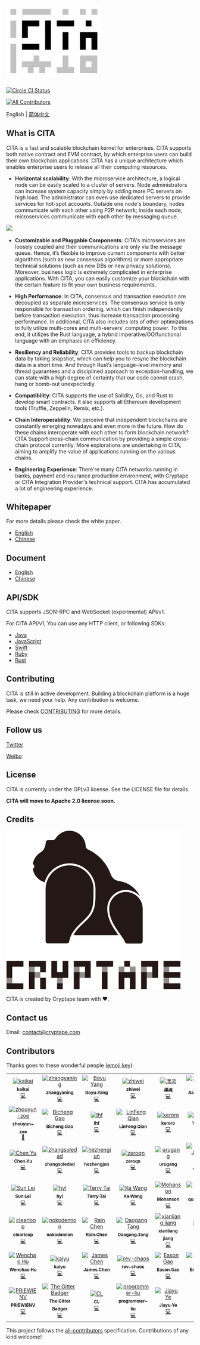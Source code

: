 # <img src="https://github.com/cryptape/assets/blob/master/CITA-logo.png?raw=true" width="256">

[![Circle CI Status](https://circleci.com/gh/cryptape/cita.svg?branch=develop)](https://circleci.com/gh/cryptape/cita)

[![All Contributors](https://img.shields.io/badge/all_contributors-47-orange.svg?style=flat-square)](#contributors)

English | [简体中文](./README-CN.md)

## What is CITA

CITA is a fast and scalable blockchain kernel for enterprises. CITA supports both native contract and EVM contract, by which enterprise users can build their own blockchain applications. CITA has a unique architecture which enables enterprise users to release all their computing resources.

- **Horizontal scalability**: With the microservice architecture, a logical node can be easily scaled to a cluster of servers. Node administrators can increase system capacity simply by adding more PC servers on high load. The administrator can even use dedicated servers to provide services for hot-spot accounts. Outside one node's boundary, nodes communicate with each other using P2P network; inside each node, microservices communicate with each other by messaging queue.

![](https://github.com/cryptape/citahub-docs/blob/master/docs/assets/cita-assets/architecture.jpg?raw=true)

- **Customizable and Pluggable Components**: CITA's microservices are loosely coupled and their communications are only via the message queue. Hence, it‘s flexible to improve current components with better algorithms (such as new consensus algorithms) or more appropriate technical solutions (such as new DBs or new privacy solutions). Moreover, business logic is extremely complicated in enterprise applications. With CITA, you can easily customize your blockchain with the certain feature to fit your own business requirements.

- **High Performance**: In CITA, consensus and transaction execution are decoupled as separate microservices. The consensus service is only responsible for transaction ordering, which can finish independently before transaction execution, thus increase transaction processing performance. In additional, CITA also includes lots of other optimizations to fully utilize multi-cores and multi-servers' computing power. To this end, it utilizes the Rust language, a hybrid imperative/OO/functional language with an emphasis on efficiency.

- **Resiliency and Reliability**: CITA provides tools to backup blockchain data by taking snapshot, which can help you to resync the blockchain data in a short time. And through Rust’s language-level memory and thread guarantees and a disciplined approach to exception-handling, we can state with a high degree of certainty that our code cannot crash, hang or bomb-out unexpectedly.

- **Compatibility**: CITA supports the use of Solidity, Go, and Rust to develop smart contracts. It also supports all Ethereum development tools (Truffle, Zeppelin, Remix, etc.).

- **Chain Interoperability**: We perceive that independent blockchains are constantly emerging nowadays and even more in the future. How do these chains interoperate with each other to form blockchain network? CITA Support cross-chain communication by providing a simple cross-chain protocol currently. More explorations are undertaking in CITA, aiming to amplify the value of applications running on the various chains.

- **Engineering Experience**: There're many CITA networks running in banks, payment and insurance production environment, with Cryptape or CITA Integration Provider's technical support.  CITA has accumulated a lot of engineering experience.

## Whitepaper

For more details please check the white paper.

- [English](https://github.com/cryptape/cita-whitepaper/blob/master/en/technical-whitepaper.md)
- [Chinese](https://github.com/cryptape/cita-whitepaper/blob/master/zh/technical-whitepaper.md)

## Document

- [English](https://docs.citahub.com/en-US/cita/cita-intro)
- [Chinese](https://docs.citahub.com/zh-CN/cita/cita-intro)

## API/SDK

CITA supports JSON-RPC and WebSocket (experimental) API/v1.

For CITA API/v1, You can use any HTTP client, or following SDKs:

* [Java](https://github.com/cryptape/cita-sdk-java)
* [JavaScript](https://github.com/cryptape/cita-sdk-js)
* [Swift](https://github.com/cryptape/cita-sdk-swift)
* [Ruby](https://github.com/cryptape/cita-sdk-ruby)
* [Rust](https://github.com/cryptape/cita-common/tree/develop/cita-web3)

## Contributing

CITA is still in active development. Building a blockchain platform is a huge task, we need your help. Any contribution is welcome.

Please check [CONTRIBUTING](.github/CONTRIBUTING.md) for more details.

## Follow us

[Twitter](https://twitter.com/Cryptape)

[Weibo](http://weibo.com/u/6307204864)

## License

CITA is currently under the GPLv3 license. See the LICENSE file for details.

**CITA will move to Apache 2.0 license soon.**

## Credits

<img src="https://github.com/cryptape/assets/blob/master/cryptape-logo-square.png?raw=true">

CITA is created by Cryptape team with :heart:.

## Contact us

Email: <contact@cryptape.com>

## Contributors

Thanks goes to these wonderful people ([emoji key](https://allcontributors.org/docs/en/emoji-key)):

<!-- ALL-CONTRIBUTORS-LIST:START - Do not remove or modify this section -->
<!-- prettier-ignore -->
<table><tr><td align="center"><a href="https://github.com/kaikai1024"><img src="https://avatars0.githubusercontent.com/u/8768261?v=4" width="100px;" alt="kaikai"/><br /><sub><b>kaikai</b></sub></a><br /><a href="https://github.com/cryptape/cita/commits?author=kaikai1024" title="Code">💻</a></td><td align="center"><a href="https://twitter.com/zhangyaning1985"><img src="https://avatars0.githubusercontent.com/u/161756?v=4" width="100px;" alt="zhangyaning"/><br /><sub><b>zhangyaning</b></sub></a><br /><a href="https://github.com/cryptape/cita/commits?author=u2" title="Code">💻</a></td><td align="center"><a href="https://yangby-cryptape.github.io/"><img src="https://avatars1.githubusercontent.com/u/30993023?v=4" width="100px;" alt="Boyu Yang"/><br /><sub><b>Boyu Yang</b></sub></a><br /><a href="https://github.com/cryptape/cita/commits?author=yangby-cryptape" title="Code">💻</a></td><td align="center"><a href="https://github.com/rink1969"><img src="https://avatars1.githubusercontent.com/u/1633038?v=4" width="100px;" alt="zhiwei"/><br /><sub><b>zhiwei</b></sub></a><br /><a href="https://github.com/cryptape/cita/commits?author=rink1969" title="Code">💻</a></td><td align="center"><a href="https://www.driftluo.com"><img src="https://avatars3.githubusercontent.com/u/19374080?v=4" width="100px;" alt="漂流"/><br /><sub><b>漂流</b></sub></a><br /><a href="https://github.com/cryptape/cita/commits?author=driftluo" title="Code">💻</a></td><td align="center"><a href="https://ouwenkg.github.io/"><img src="https://avatars0.githubusercontent.com/u/11801722?v=4" width="100px;" alt="AsceticBear"/><br /><sub><b>AsceticBear</b></sub></a><br /><a href="https://github.com/cryptape/cita/commits?author=ouwenkg" title="Code">💻</a></td><td align="center"><a href="https://github.com/jerry-yu"><img src="https://avatars2.githubusercontent.com/u/2151472?v=4" width="100px;" alt="yubo"/><br /><sub><b>yubo</b></sub></a><br /><a href="https://github.com/cryptape/cita/commits?author=jerry-yu" title="Code">💻</a></td></tr><tr><td align="center"><a href="https://github.com/zhouyun-zoe"><img src="https://avatars0.githubusercontent.com/u/36949326?v=4" width="100px;" alt="zhouyun-zoe"/><br /><sub><b>zhouyun-zoe</b></sub></a><br /><a href="https://github.com/cryptape/cita/commits?author=zhouyun-zoe" title="Documentation">📖</a></td><td align="center"><a href="https://github.com/volzkzg"><img src="https://avatars2.githubusercontent.com/u/2860864?v=4" width="100px;" alt="Bicheng Gao"/><br /><sub><b>Bicheng Gao</b></sub></a><br /><a href="https://github.com/cryptape/cita/commits?author=volzkzg" title="Code">💻</a></td><td align="center"><a href="https://github.com/EighteenZi"><img src="https://avatars3.githubusercontent.com/u/31607114?v=4" width="100px;" alt="lhf"/><br /><sub><b>lhf</b></sub></a><br /><a href="https://github.com/cryptape/cita/commits?author=EighteenZi" title="Code">💻</a></td><td align="center"><a href="http://ahorn.me"><img src="https://avatars0.githubusercontent.com/u/1160419?v=4" width="100px;" alt="LinFeng Qian"/><br /><sub><b>LinFeng Qian</b></sub></a><br /><a href="https://github.com/cryptape/cita/commits?author=TheWaWaR" title="Code">💻</a></td><td align="center"><a href="https://github.com/keroro520"><img src="https://avatars3.githubusercontent.com/u/1870648?v=4" width="100px;" alt="keroro"/><br /><sub><b>keroro</b></sub></a><br /><a href="https://github.com/cryptape/cita/commits?author=keroro520" title="Code">💻</a></td><td align="center"><a href="https://github.com/leeyr338"><img src="https://avatars3.githubusercontent.com/u/38514341?v=4" width="100px;" alt="Yaorong"/><br /><sub><b>Yaorong</b></sub></a><br /><a href="https://github.com/cryptape/cita/commits?author=leeyr338" title="Code">💻</a></td><td align="center"><a href="https://github.com/suyanlong"><img src="https://avatars2.githubusercontent.com/u/16421423?v=4" width="100px;" alt="suyanlong"/><br /><sub><b>suyanlong</b></sub></a><br /><a href="https://github.com/cryptape/cita/commits?author=suyanlong" title="Code">💻</a></td></tr><tr><td align="center"><a href="https://github.com/Keith-CY"><img src="https://avatars1.githubusercontent.com/u/7271329?v=4" width="100px;" alt="Chen Yu"/><br /><sub><b>Chen Yu</b></sub></a><br /><a href="https://github.com/cryptape/cita/commits?author=Keith-CY" title="Code">💻</a></td><td align="center"><a href="https://zhangsoledad.github.io/salon"><img src="https://avatars2.githubusercontent.com/u/3198439?v=4" width="100px;" alt="zhangsoledad"/><br /><sub><b>zhangsoledad</b></sub></a><br /><a href="https://github.com/cryptape/cita/commits?author=zhangsoledad" title="Code">💻</a></td><td align="center"><a href="https://github.com/hezhengjun"><img src="https://avatars0.githubusercontent.com/u/30688033?v=4" width="100px;" alt="hezhengjun"/><br /><sub><b>hezhengjun</b></sub></a><br /><a href="https://github.com/cryptape/cita/commits?author=hezhengjun" title="Code">💻</a></td><td align="center"><a href="https://github.com/zeroqn"><img src="https://avatars0.githubusercontent.com/u/23418132?v=4" width="100px;" alt="zeroqn"/><br /><sub><b>zeroqn</b></sub></a><br /><a href="https://github.com/cryptape/cita/commits?author=zeroqn" title="Code">💻</a></td><td align="center"><a href="https://github.com/urugang"><img src="https://avatars1.githubusercontent.com/u/11461821?v=4" width="100px;" alt="urugang"/><br /><sub><b>urugang</b></sub></a><br /><a href="https://github.com/cryptape/cita/commits?author=urugang" title="Code">💻</a></td><td align="center"><a href="https://justjjy.com"><img src="https://avatars0.githubusercontent.com/u/1695400?v=4" width="100px;" alt="Jiang Jinyang"/><br /><sub><b>Jiang Jinyang</b></sub></a><br /><a href="https://github.com/cryptape/cita/commits?author=jjyr" title="Code">💻</a></td><td align="center"><a href="https://twitter.com/janhxie"><img src="https://avatars0.githubusercontent.com/u/5958?v=4" width="100px;" alt="Jan Xie"/><br /><sub><b>Jan Xie</b></sub></a><br /><a href="https://github.com/cryptape/cita/commits?author=janx" title="Code">💻</a></td></tr><tr><td align="center"><a href="https://github.com/jerry-sl"><img src="https://avatars0.githubusercontent.com/u/5476062?v=4" width="100px;" alt="Sun Lei"/><br /><sub><b>Sun Lei</b></sub></a><br /><a href="https://github.com/cryptape/cita/commits?author=jerry-sl" title="Code">💻</a></td><td align="center"><a href="https://github.com/chuchenxihyl"><img src="https://avatars1.githubusercontent.com/u/23721562?v=4" width="100px;" alt="hyl"/><br /><sub><b>hyl</b></sub></a><br /><a href="https://github.com/cryptape/cita/commits?author=chuchenxihyl" title="Code">💻</a></td><td align="center"><a href="http://terrytai.me"><img src="https://avatars3.githubusercontent.com/u/5960?v=4" width="100px;" alt="Terry Tai"/><br /><sub><b>Terry Tai</b></sub></a><br /><a href="https://github.com/cryptape/cita/commits?author=poshboytl" title="Code">💻</a></td><td align="center"><a href="https://bll.io"><img src="https://avatars0.githubusercontent.com/u/9641495?v=4" width="100px;" alt="Ke Wang"/><br /><sub><b>Ke Wang</b></sub></a><br /><a href="https://github.com/cryptape/cita/commits?author=kilb" title="Code">💻</a></td><td align="center"><a href="http://accu.cc"><img src="https://avatars3.githubusercontent.com/u/12387889?v=4" width="100px;" alt="Mohanson"/><br /><sub><b>Mohanson</b></sub></a><br /><a href="https://github.com/cryptape/cita/commits?author=mohanson" title="Code">💻</a></td><td align="center"><a href="https://www.jianshu.com/u/3457636b07c5"><img src="https://avatars3.githubusercontent.com/u/17267434?v=4" width="100px;" alt="quanzhan lu"/><br /><sub><b>quanzhan lu</b></sub></a><br /><a href="https://github.com/cryptape/cita/commits?author=luqz" title="Code">💻</a></td><td align="center"><a href="https://github.com/duanyytop"><img src="https://avatars1.githubusercontent.com/u/5823268?v=4" width="100px;" alt="duanyytop"/><br /><sub><b>duanyytop</b></sub></a><br /><a href="https://github.com/cryptape/cita/commits?author=duanyytop" title="Code">💻</a></td></tr><tr><td align="center"><a href="https://github.com/clearloop"><img src="https://avatars0.githubusercontent.com/u/26088946?v=4" width="100px;" alt="clearloop"/><br /><sub><b>clearloop</b></sub></a><br /><a href="https://github.com/cryptape/cita/commits?author=clearloop" title="Code">💻</a></td><td align="center"><a href="https://github.com/hot3246624"><img src="https://avatars3.githubusercontent.com/u/9135770?v=4" width="100px;" alt="nokodemion"/><br /><sub><b>nokodemion</b></sub></a><br /><a href="https://github.com/cryptape/cita/commits?author=hot3246624" title="Code">💻</a></td><td align="center"><a href="http://rainchen.com"><img src="https://avatars0.githubusercontent.com/u/71397?v=4" width="100px;" alt="Rain Chen"/><br /><sub><b>Rain Chen</b></sub></a><br /><a href="https://github.com/cryptape/cita/commits?author=rainchen" title="Code">💻</a></td><td align="center"><a href="https://github.com/daogangtang"><img src="https://avatars2.githubusercontent.com/u/629594?v=4" width="100px;" alt="Daogang Tang"/><br /><sub><b>Daogang Tang</b></sub></a><br /><a href="https://github.com/cryptape/cita/commits?author=daogangtang" title="Code">💻</a></td><td align="center"><a href="https://github.com/jiangxianliang007"><img src="https://avatars1.githubusercontent.com/u/24754263?v=4" width="100px;" alt="xianliang jiang"/><br /><sub><b>xianliang jiang</b></sub></a><br /><a href="https://github.com/cryptape/cita/commits?author=jiangxianliang007" title="Code">💻</a></td><td align="center"><a href="https://github.com/vinberm"><img src="https://avatars0.githubusercontent.com/u/17666225?v=4" width="100px;" alt="Nov"/><br /><sub><b>Nov</b></sub></a><br /><a href="https://github.com/cryptape/cita/commits?author=vinberm" title="Code">💻</a></td><td align="center"><a href="https://github.com/rairyx"><img src="https://avatars2.githubusercontent.com/u/5009854?v=4" width="100px;" alt="Rai Yang"/><br /><sub><b>Rai Yang</b></sub></a><br /><a href="https://github.com/cryptape/cita/commits?author=rairyx" title="Code">💻</a></td></tr><tr><td align="center"><a href="http://www.huwenchao.com/"><img src="https://avatars0.githubusercontent.com/u/1630721?v=4" width="100px;" alt="Wenchao Hu"/><br /><sub><b>Wenchao Hu</b></sub></a><br /><a href="https://github.com/cryptape/cita/commits?author=huwenchao" title="Code">💻</a></td><td align="center"><a href="https://github.com/Kayryu"><img src="https://avatars1.githubusercontent.com/u/35792093?v=4" width="100px;" alt="kaiyu"/><br /><sub><b>kaiyu</b></sub></a><br /><a href="https://github.com/cryptape/cita/commits?author=Kayryu" title="Code">💻</a></td><td align="center"><a href="https://ashchan.com"><img src="https://avatars2.githubusercontent.com/u/1391?v=4" width="100px;" alt="James Chen"/><br /><sub><b>James Chen</b></sub></a><br /><a href="https://github.com/cryptape/cita/commits?author=ashchan" title="Code">💻</a></td><td align="center"><a href="https://github.com/rev-chaos"><img src="https://avatars1.githubusercontent.com/u/32355308?v=4" width="100px;" alt="rev-chaos"/><br /><sub><b>rev-chaos</b></sub></a><br /><a href="https://github.com/cryptape/cita/commits?author=rev-chaos" title="Code">💻</a></td><td align="center"><a href="https://github.com/KaoImin"><img src="https://avatars1.githubusercontent.com/u/24822778?v=4" width="100px;" alt="Eason Gao"/><br /><sub><b>Eason Gao</b></sub></a><br /><a href="https://github.com/cryptape/cita/commits?author=KaoImin" title="Code">💻</a></td><td align="center"><a href="http://qinix.com"><img src="https://avatars1.githubusercontent.com/u/1946663?v=4" width="100px;" alt="Eric Zhang"/><br /><sub><b>Eric Zhang</b></sub></a><br /><a href="https://github.com/cryptape/cita/commits?author=qinix" title="Code">💻</a></td><td align="center"><a href="https://github.com/jasl"><img src="https://avatars2.githubusercontent.com/u/1024162?v=4" width="100px;" alt="Jun Jiang"/><br /><sub><b>Jun Jiang</b></sub></a><br /><a href="https://github.com/cryptape/cita/commits?author=jasl" title="Code">💻</a></td></tr><tr><td align="center"><a href="https://blog.priewienv.me"><img src="https://avatars1.githubusercontent.com/u/9765170?v=4" width="100px;" alt="PRIEWIENV"/><br /><sub><b>PRIEWIENV</b></sub></a><br /><a href="https://github.com/cryptape/cita/commits?author=PRIEWIENV" title="Code">💻</a></td><td align="center"><a href="https://gitter.im"><img src="https://avatars2.githubusercontent.com/u/8518239?v=4" width="100px;" alt="The Gitter Badger"/><br /><sub><b>The Gitter Badger</b></sub></a><br /><a href="https://github.com/cryptape/cita/commits?author=gitter-badger" title="Code">💻</a></td><td align="center"><a href="https://github.com/classicalliu"><img src="https://avatars3.githubusercontent.com/u/13375784?v=4" width="100px;" alt="CL"/><br /><sub><b>CL</b></sub></a><br /><a href="https://github.com/cryptape/cita/commits?author=classicalliu" title="Code">💻</a></td><td align="center"><a href="https://github.com/programmer-liu"><img src="https://avatars2.githubusercontent.com/u/25048144?v=4" width="100px;" alt="programmer-liu"/><br /><sub><b>programmer-liu</b></sub></a><br /><a href="https://github.com/cryptape/cita/commits?author=programmer-liu" title="Code">💻</a></td><td align="center"><a href="https://github.com/yejiayu"><img src="https://avatars3.githubusercontent.com/u/10446547?v=4" width="100px;" alt="Jiayu Ye"/><br /><sub><b>Jiayu Ye</b></sub></a><br /><a href="https://github.com/cryptape/cita/commits?author=yejiayu" title="Code">💻</a></td></tr></table>

<!-- ALL-CONTRIBUTORS-LIST:END -->

This project follows the [all-contributors](https://github.com/all-contributors/all-contributors) specification. Contributions of any kind welcome!
